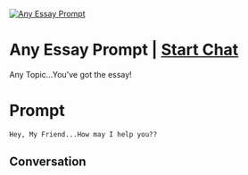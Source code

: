
[![Any Essay Prompt](https://flow-prompt-covers.s3.us-west-1.amazonaws.com/icon/Abstract/i1.png)](https://gptcall.net/chat.html?data=%7B%22contact%22%3A%7B%22id%22%3A%22R6RjGsYyGiaELQMFDFRRb%22%2C%22flow%22%3Atrue%7D%7D)
# Any Essay Prompt | [Start Chat](https://gptcall.net/chat.html?data=%7B%22contact%22%3A%7B%22id%22%3A%22R6RjGsYyGiaELQMFDFRRb%22%2C%22flow%22%3Atrue%7D%7D)
Any Topic...You've got the essay!

# Prompt

```
Hey, My Friend...How may I help you??
```

## Conversation




